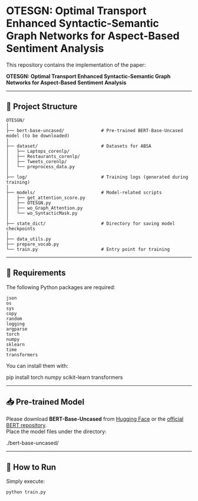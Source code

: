 # OTESGN: Optimal Transport Enhanced Syntactic-Semantic Graph Networks for Aspect-Based Sentiment Analysis

This repository contains the implementation of the paper:

**OTESGN: Optimal Transport Enhanced Syntactic-Semantic Graph Networks for Aspect-Based Sentiment Analysis**

---

## 📂 Project Structure

```text
OTESGN/
│
├── bert-base-uncased/              # Pre-trained BERT-Base-Uncased model (to be downloaded)
│
├── dataset/                        # Datasets for ABSA
│   ├── Laptops_corenlp/
│   ├── Restaurants_corenlp/
│   ├── Tweets_corenlp/
│   └── preprocess_data.py
│
├── log/                            # Training logs (generated during training)
│
├── models/                         # Model-related scripts
│   ├── get_attention_score.py
│   ├── OTESGN.py
│   ├── wo_Graph_Attention.py
│   └── wo_SyntacticMask.py
│
├── state_dict/                     # Directory for saving model checkpoints
│
├── data_utils.py
├── prepare_vocab.py
└── train.py                        # Entry point for training
```


---

## 🔧 Requirements

The following Python packages are required:
```text
json
os
sys
copy
random
logging
argparse
torch
numpy
sklearn
time
transformers
```

You can install them with:

pip install torch numpy scikit-learn transformers

---

## 📥 Pre-trained Model

Please download **BERT-Base-Uncased** from [Hugging Face](https://huggingface.co/bert-base-uncased) or the [official BERT repository](https://github.com/google-research/bert).  
Place the model files under the directory:

./bert-base-uncased/


---

## 🚀 How to Run

Simply execute:

```bash
python train.py
